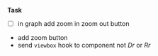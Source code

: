 **Task**
- [ ] in graph add zoom in zoom out button


- add zoom button
- send `viewbox`  hook to component not $Dr$ or $Rr$